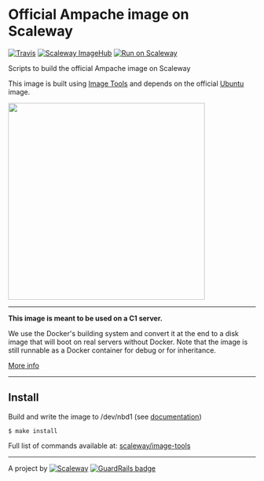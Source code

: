 # Official Ampache image on Scaleway

[![Travis](https://img.shields.io/travis/scaleway/image-app-ampache.svg)](https://travis-ci.org/scaleway/image-app-ampache)
[![Scaleway ImageHub](https://img.shields.io/badge/ImageHub-view-ff69b4.svg)](https://hub.scaleway.com/ampache.html)
[![Run on Scaleway](https://img.shields.io/badge/Scaleway-run-69b4ff.svg)](https://cloud.scaleway.com/#/servers/new?image=coming-soon)

Scripts to build the official Ampache image on Scaleway

This image is built using [Image Tools](https://github.com/scaleway/image-tools) and depends on the official [Ubuntu](https://github.com/scaleway/image-ubuntu) image.

<img src="https://upload.wikimedia.org/wikipedia/commons/f/fe/Ampache-text-logo-en.png" width="400px" />


---

**This image is meant to be used on a C1 server.**

We use the Docker's building system and convert it at the end to a disk image that will boot on real servers without Docker. Note that the image is still runnable as a Docker container for debug or for inheritance.

[More info](https://github.com/scaleway/image-tools)


---

## Install

Build and write the image to /dev/nbd1 (see [documentation](https://www.scaleway.com/docs/create_an_image_with_docker))

    $ make install

Full list of commands available at: [scaleway/image-tools](https://github.com/scaleway/image-tools/#commands)


---

A project by [![Scaleway](https://avatars1.githubusercontent.com/u/5185491?v=3&s=42)](https://www.scaleway.com/) [![GuardRails badge](https://badges.production.guardrails.io/moul/image-app-ampache.svg)](https://www.guardrails.io)
